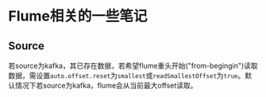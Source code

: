 # Flume相关的一些笔记

## Source

若source为kafka，其已存在数据，若希望flume重头开始("from-begingin")读取数据，需设置`auto.offset.reset`为`smallest`或`readSmallestOffset`为`true`。默认情况下若source为kafka，flume会从当前最大offset读取。


